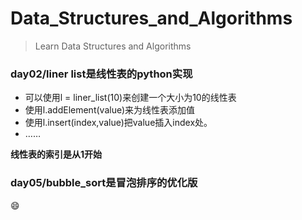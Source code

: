 # Data_Structures_and_Algorithms

> Learn Data Structures and Algorithms

### day02/liner list是线性表的python实现

* 可以使用l = liner_list(10)来创建一个大小为10的线性表
* 使用l.addElement(value)来为线性表添加值
* 使用l.insert(index,value)把value插入index处。
* ……

**线性表的索引是从1开始**

### day05/bubble_sort是冒泡排序的优化版
:smile: